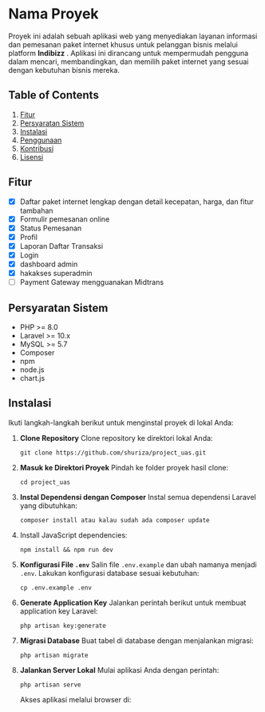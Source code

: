 # Nama Proyek

Proyek ini adalah sebuah aplikasi web yang menyediakan layanan informasi dan pemesanan paket internet khusus untuk pelanggan bisnis melalui platform  **Indibizz** . Aplikasi ini dirancang untuk mempermudah pengguna dalam mencari, membandingkan, dan memilih paket internet yang sesuai dengan kebutuhan bisnis mereka.

## Table of Contents

1. [Fitur](#fitur)
2. [Persyaratan Sistem](#persyaratan-sistem)
3. [Instalasi](#instalasi)
4. [Penggunaan](#penggunaan)
5. [Kontribusi](#kontribusi)
6. [Lisensi](#lisensi)

## Fitur

* [X] Daftar paket internet lengkap dengan detail kecepatan, harga, dan fitur tambahan
* [X] Formulir pemesanan online
* [X] Status Pemesanan
* [X] Profil
* [X] Laporan Daftar Transaksi
* [X] Login
* [X] dashboard admin
* [X] hakakses superadmin
* [ ] Payment Gateway mengguanakan Midtrans

## Persyaratan Sistem

* PHP >= 8.0
* Laravel >= 10.x
* MySQL >= 5.7
* Composer
* npm
* node.js
* chart.js

## Instalasi

Ikuti langkah-langkah berikut untuk menginstal proyek di lokal Anda:

1. **Clone Repository**
   Clone repository ke direktori lokal Anda:

   ```
   git clone https://github.com/shuriza/project_uas.git
   ```
2. **Masuk ke Direktori Proyek**
   Pindah ke folder proyek hasil clone:

   ```
   cd project_uas

   ```
3. **Instal Dependensi dengan Composer**
   Instal semua dependensi Laravel yang dibutuhkan:

   ```
   composer install atau kalau sudah ada composer update

   ```
4. Install JavaScript dependencies:

   ```
   npm install && npm run dev
   ```
5. **Konfigurasi File `.env`**
   Salin file `.env.example` dan ubah namanya menjadi `.env`. Lakukan konfigurasi database sesuai kebutuhan:

   ```
   cp .env.example .env
   ```
6. **Generate Application Key**
   Jalankan perintah berikut untuk membuat application key Laravel:

   ```
   php artisan key:generate
   ```
7. **Migrasi Database**
   Buat tabel di database dengan menjalankan migrasi:

   ```
   php artisan migrate

   ```
8. **Jalankan Server Lokal**
   Mulai aplikasi Anda dengan perintah:

   ```
   php artisan serve

   ```
   Akses aplikasi melalui browser di:

